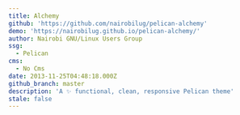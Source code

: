 ```yaml
---
title: Alchemy
github: 'https://github.com/nairobilug/pelican-alchemy'
demo: 'https://nairobilug.github.io/pelican-alchemy/'
author: Nairobi GNU/Linux Users Group
ssg:
  - Pelican
cms:
  - No Cms
date: 2013-11-25T04:48:18.000Z
github_branch: master
description: 'A ✨ functional, clean, responsive Pelican theme'
stale: false
---
```

